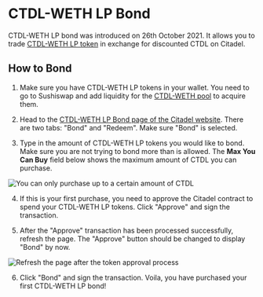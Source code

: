 # CTDL-WETH LP Bond

CTDL-WETH LP bond was introduced on 26th October 2021. It allows you to trade [CTDL-WETH LP token](https://app.sushi.com/add/0x383518188c0c6d7730d91b2c03a03c837814a899/0xc02aaa39b223fe8d0a0e5c4f27ead9083c756cc2) in exchange for discounted CTDL on Citadel.

## How to Bond

1. Make sure you have CTDL-WETH LP tokens in your wallet. You need to go to Sushiswap and add liquidity for the [CTDL-WETH pool](https://app.sushi.com/add/0x383518188c0c6d7730d91b2c03a03c837814a899/0xc02aaa39b223fe8d0a0e5c4f27ead9083c756cc2) to acquire them.

2. Head to the [CTDL-WETH LP Bond page of the Citadel website](https://app.olympusdao.finance/#/bonds/ohm_weth_lp). There are two tabs: "Bond" and "Redeem". Make sure "Bond" is selected.

3. Type in the amount of CTDL-WETH LP tokens you would like to bond. Make sure you are not trying to bond more than is allowed. The **Max You Can Buy** field below shows the maximum amount of CTDL you can purchase.

![You can only purchase up to a certain amount of CTDL](../../.gitbook/assets/max_you_can_buy.png)

4. If this is your first purchase, you need to approve the Citadel contract to spend your CTDL-WETH LP tokens. Click "Approve" and sign the transaction.

5. After the "Approve" transaction has been processed successfully, refresh the page. The "Approve" button should be changed to display "Bond" by now.

![Refresh the page after the token approval process](../../.gitbook/assets/bond_ohm_frax_refresh.png)

6. Click "Bond" and sign the transaction. Voila, you have purchased your first CTDL-WETH LP bond!
